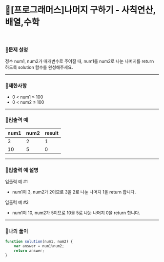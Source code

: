 # 🦄[프로그래머스]나머지 구하기 - 사칙연산,배열,수학
<br/>

### 🧡문제 설명
정수 num1, num2가 매개변수로 주어질 때, num1를 num2로 나눈 나머지를 return 하도록 solution 함수를 완성해주세요.
***
### 💛제한사항
- 0 < num1 ≤ 100
- 0 < num2 ≤ 100
***
### 💚입출력 예
| num1 | num2 | result |
|:---------|:---------|:---------|
| 3 | 2 | 1 |
| 10 | 5 | 0 |
***
### 💙입출력 예 설명
입출력 예 #1
- num1이 3, num2가 2이므로 3을 2로 나눈 나머지 1을 return 합니다.

입출력 예 #2
- num1이 10, num2가 5이므로 10을 5로 나눈 나머지 0을 return 합니다.
***
### 💜나의 풀이
```javascript
function solution(num1, num2) {
    var answer = num1%num2;
    return answer;
}
```

